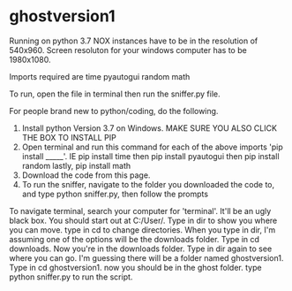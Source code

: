# ghostversion1

Running on python 3.7
NOX instances have to be in the resolution of 540x960.
Screen resoluton for your windows computer has to be 1980x1080.

Imports required are
time
pyautogui
random
math

To run, open the file in terminal then run the sniffer.py file.


For people brand new to python/coding, do the following.
1. Install python Version 3.7 on Windows. MAKE SURE YOU ALSO CLICK THE BOX TO INSTALL PIP
2. Open terminal and run this command for each of the above imports
  'pip install _____'. IE pip install time then pip install pyautogui then pip install random lastly, pip install math
3. Download the code from this page.
4. To run the sniffer, navigate to the folder you downloaded the code to, and type python sniffer.py, then follow the prompts

To navigate terminal, search your computer for 'terminal'. It'll be an ugly black box. You should start out at C:/User/.
Type in dir to show you where you can move.
type in cd to change directories. 
When you type in dir, I'm assuming one of the options will be the downloads folder. Type in cd downloads.
Now you're in the downloads folder. Type in dir again to see where you can go. I'm guessing there will be a folder named ghostversion1. Type in cd ghostversion1.
now you should be in the ghost folder. type python sniffer.py to run the script.

